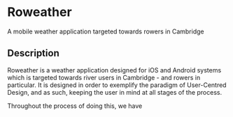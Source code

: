 # Roweather

A mobile weather application targeted towards rowers in Cambridge

## Description

Roweather is a weather application designed for iOS and Android systems which is targeted towards river users in Cambridge - and rowers in particular. It is designed in order to exemplify the paradigm of User-Centred Design, and as such, keeping the user in mind at all stages of the process. 

Throughout the process of doing this, we have 